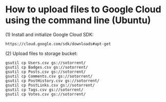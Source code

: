 # How to upload files to Google Cloud using the command line (Ubuntu)

(1) Install and initialize Google Cloud SDK:

    https://cloud.google.com/sdk/downloads#apt-get

(2) Upload files to storage bucket:

    gsutil cp Users.csv gs://sotorrent/
    gsutil cp Badges.csv gs://sotorrent/
    gsutil cp Posts.csv gs://sotorrent/
    gsutil cp Comments.csv gs://sotorrent/
    gsutil cp PostHistory.csv gs://sotorrent/
    gsutil cp PostLinks.csv gs://sotorrent/
    gsutil cp Tags.csv gs://sotorrent/
    gsutil cp Votes.csv gs://sotorrent/
